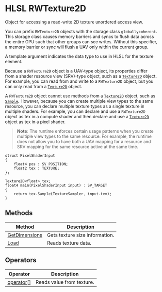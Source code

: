 # HLSL RWTexture2D

Object for accessing a read-write 2D texture unordered access view.

You can prefix `RWTexture2D` objects with the storage class `globallycoherent`. This storage class causes memory barriers and syncs to flush data across the entire GPU such that other groups can see writes. Without this specifier, a memory barrier or sync will flush a UAV only within the current group.

A template argument indicates the data type to use in HLSL for the texture element.

Because a `RWTexture2D` object is a UAV-type object, its properties differ from a shader resource view (SRV)-type object, such as a [`Texture2D`](hlsl-obj-texture2D.md) object. For example, you can read from and write to a `RWTexture2D` object, but you can only read from a [`Texture2D`](hlsl-obj-texture2D.md) object.

A `RWTexture2D` object cannot use methods from a [`Texture2D`](hlsl-obj-texture2D.md) object, such as [`Sample`](hlsl-method-sample.md). However, because you can create multiple view types to the same resource, you can declare multiple texture types as a single texture in multiple shaders. For example, you can declare and use a `RWTexture2D` object as tex in a compute shader and then declare and use a [`Texture2D`](hlsl-obj-texture2D.md) object as tex in a pixel shader.

>**Note:** The runtime enforces certain usage patterns when you create multiple view types to the same resource. For example, the runtime does not allow you to have both a UAV mapping for a resource and SRV mapping for the same resource active at the same time.

```HLSL
struct PixelShaderInput
{
    float4 pos : SV_POSITION;
    float2 tex : TEXTURE;
};

Texture2D<float> tex;
float4 main(PixelShaderInput input) : SV_TARGET
{
    return tex.Sample(TextureSampler, input.tex);
}
```

## Methods

| Method | Description |
| - | - |
| [GetDimensions](hlsl-method-getDimensions.md) | Gets texture size information. |
| [Load](hlsl-method-load.md) | Reads texture data. |

## Operators

| Operator | Description |
| - | - |
| [operator\[\]](hlsl-operator.md) | Reads value from texture. |